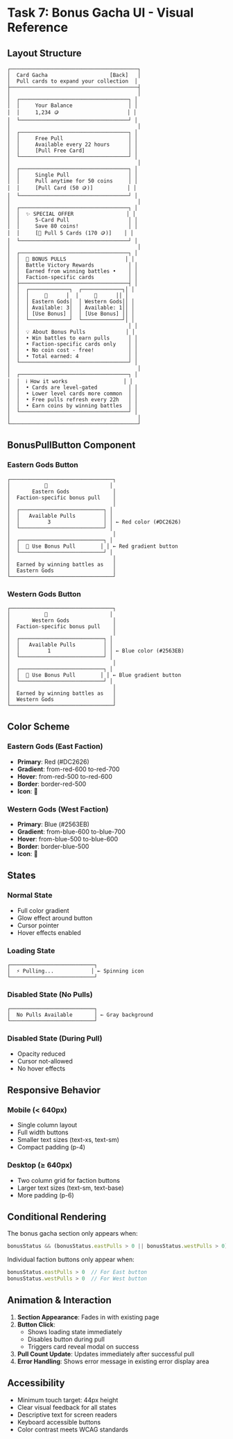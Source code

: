 # Task 7: Bonus Gacha UI - Visual Reference

## Layout Structure

```
┌─────────────────────────────────────────┐
│  Card Gacha                    [Back]   │
│  Pull cards to expand your collection  │
├─────────────────────────────────────────┤
│                                         │
│  ┌───────────────────────────────────┐ │
│  │     Your Balance                  │ │
│  │     1,234 🪙                      │ │
│  └───────────────────────────────────┘ │
│                                         │
│  ┌───────────────────────────────────┐ │
│  │     Free Pull                     │ │
│  │     Available every 22 hours      │ │
│  │     [Pull Free Card]              │ │
│  └───────────────────────────────────┘ │
│                                         │
│  ┌───────────────────────────────────┐ │
│  │     Single Pull                   │ │
│  │     Pull anytime for 50 coins     │ │
│  │     [Pull Card (50 🪙)]           │ │
│  └───────────────────────────────────┘ │
│                                         │
│  ┌───────────────────────────────────┐ │
│  │  ✨ SPECIAL OFFER                 │ │
│  │     5-Card Pull                   │ │
│  │     Save 80 coins!                │ │
│  │     [🎴 Pull 5 Cards (170 🪙)]    │ │
│  └───────────────────────────────────┘ │
│                                         │
│  ┌───────────────────────────────────┐ │
│  │  🎁 BONUS PULLS                   │ │
│  │  Battle Victory Rewards           │ │
│  │  Earned from winning battles •    │ │
│  │  Faction-specific cards           │ │
│  ├───────────────────────────────────┤ │
│  │  ┌─────────────┐  ┌─────────────┐│ │
│  │  │     🔴      │  │     🔵      ││ │
│  │  │ Eastern Gods│  │ Western Gods││ │
│  │  │ Available: 3│  │ Available: 1││ │
│  │  │ [Use Bonus] │  │ [Use Bonus] ││ │
│  │  └─────────────┘  └─────────────┘│ │
│  │                                   │ │
│  │  💡 About Bonus Pulls             │ │
│  │  • Win battles to earn pulls      │ │
│  │  • Faction-specific cards only    │ │
│  │  • No coin cost - free!           │ │
│  │  • Total earned: 4                │ │
│  └───────────────────────────────────┘ │
│                                         │
│  ┌───────────────────────────────────┐ │
│  │  ℹ️ How it works                  │ │
│  │  • Cards are level-gated          │ │
│  │  • Lower level cards more common  │ │
│  │  • Free pulls refresh every 22h   │ │
│  │  • Earn coins by winning battles  │ │
│  └───────────────────────────────────┘ │
│                                         │
└─────────────────────────────────────────┘
```

## BonusPullButton Component

### Eastern Gods Button
```
┌─────────────────────────────────┐
│           🔴                    │
│       Eastern Gods              │
│  Faction-specific bonus pull    │
│                                 │
│  ┌───────────────────────────┐ │
│  │   Available Pulls         │ │
│  │         3                 │ │ ← Red color (#DC2626)
│  └───────────────────────────┘ │
│                                 │
│  ┌───────────────────────────┐ │
│  │  🎁 Use Bonus Pull        │ │ ← Red gradient button
│  └───────────────────────────┘ │
│                                 │
│  Earned by winning battles as   │
│  Eastern Gods                   │
└─────────────────────────────────┘
```

### Western Gods Button
```
┌─────────────────────────────────┐
│           🔵                    │
│       Western Gods              │
│  Faction-specific bonus pull    │
│                                 │
│  ┌───────────────────────────┐ │
│  │   Available Pulls         │ │
│  │         1                 │ │ ← Blue color (#2563EB)
│  └───────────────────────────┘ │
│                                 │
│  ┌───────────────────────────┐ │
│  │  🎁 Use Bonus Pull        │ │ ← Blue gradient button
│  └───────────────────────────┘ │
│                                 │
│  Earned by winning battles as   │
│  Western Gods                   │
└─────────────────────────────────┘
```

## Color Scheme

### Eastern Gods (East Faction)
- **Primary**: Red (#DC2626)
- **Gradient**: from-red-600 to-red-700
- **Hover**: from-red-500 to-red-600
- **Border**: border-red-500
- **Icon**: 🔴

### Western Gods (West Faction)
- **Primary**: Blue (#2563EB)
- **Gradient**: from-blue-600 to-blue-700
- **Hover**: from-blue-500 to-blue-600
- **Border**: border-blue-500
- **Icon**: 🔵

## States

### Normal State
- Full color gradient
- Glow effect around button
- Cursor pointer
- Hover effects enabled

### Loading State
```
┌───────────────────────────┐
│  ⚡ Pulling...            │ ← Spinning icon
└───────────────────────────┘
```

### Disabled State (No Pulls)
```
┌───────────────────────────┐
│  No Pulls Available       │ ← Gray background
└───────────────────────────┘
```

### Disabled State (During Pull)
- Opacity reduced
- Cursor not-allowed
- No hover effects

## Responsive Behavior

### Mobile (< 640px)
- Single column layout
- Full width buttons
- Smaller text sizes (text-xs, text-sm)
- Compact padding (p-4)

### Desktop (≥ 640px)
- Two column grid for faction buttons
- Larger text sizes (text-sm, text-base)
- More padding (p-6)

## Conditional Rendering

The bonus gacha section only appears when:
```typescript
bonusStatus && (bonusStatus.eastPulls > 0 || bonusStatus.westPulls > 0)
```

Individual faction buttons only appear when:
```typescript
bonusStatus.eastPulls > 0  // For East button
bonusStatus.westPulls > 0  // For West button
```

## Animation & Interaction

1. **Section Appearance**: Fades in with existing page
2. **Button Click**: 
   - Shows loading state immediately
   - Disables button during pull
   - Triggers card reveal modal on success
3. **Pull Count Update**: Updates immediately after successful pull
4. **Error Handling**: Shows error message in existing error display area

## Accessibility

- Minimum touch target: 44px height
- Clear visual feedback for all states
- Descriptive text for screen readers
- Keyboard accessible buttons
- Color contrast meets WCAG standards
